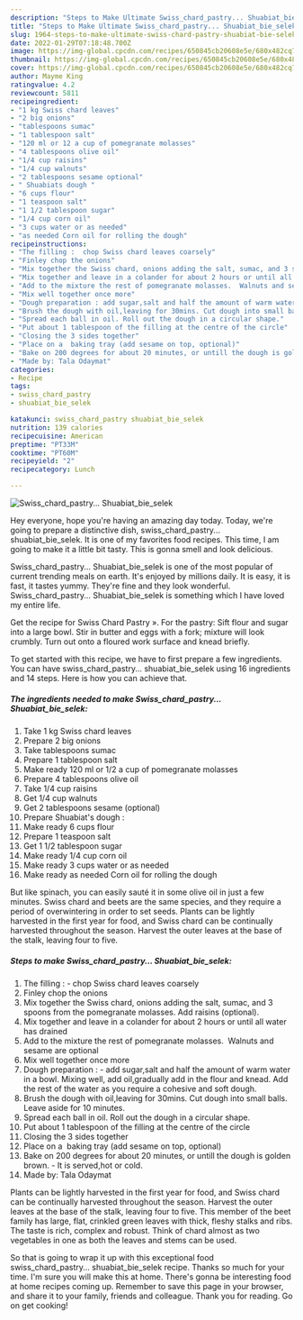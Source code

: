 ```yaml
---
description: "Steps to Make Ultimate Swiss_chard_pastry... Shuabiat_bie_selek"
title: "Steps to Make Ultimate Swiss_chard_pastry... Shuabiat_bie_selek"
slug: 1964-steps-to-make-ultimate-swiss-chard-pastry-shuabiat-bie-selek
date: 2022-01-29T07:18:48.700Z
image: https://img-global.cpcdn.com/recipes/650845cb20608e5e/680x482cq70/swiss_chard_pastry-shuabiat_bie_selek-recipe-main-photo.jpg
thumbnail: https://img-global.cpcdn.com/recipes/650845cb20608e5e/680x482cq70/swiss_chard_pastry-shuabiat_bie_selek-recipe-main-photo.jpg
cover: https://img-global.cpcdn.com/recipes/650845cb20608e5e/680x482cq70/swiss_chard_pastry-shuabiat_bie_selek-recipe-main-photo.jpg
author: Mayme King
ratingvalue: 4.2
reviewcount: 5811
recipeingredient:
- "1 kg Swiss chard leaves"
- "2 big onions"
- "tablespoons sumac"
- "1 tablespoon salt"
- "120 ml or 12 a cup of pomegranate molasses"
- "4 tablespoons olive oil"
- "1/4 cup raisins"
- "1/4 cup walnuts"
- "2 tablespoons sesame optional"
- " Shuabiats dough "
- "6 cups flour"
- "1 teaspoon salt"
- "1 1/2 tablespoon sugar"
- "1/4 cup corn oil"
- "3 cups water or as needed"
- "as needed Corn oil for rolling the dough"
recipeinstructions:
- "The filling :  chop Swiss chard leaves coarsely"
- "Finley chop the onions"
- "Mix together the Swiss chard, onions adding the salt, sumac, and 3 spoons from the pomegranate molasses. Add raisins (optional)."
- "Mix together and leave in a colander for about 2 hours or until all water has drained"
- "Add to the mixture the rest of pomegranate molasses.  Walnuts and sesame are optional"
- "Mix well together once more"
- "Dough preparation : add sugar,salt and half the amount of warm water in a bowl. Mixing well, add oil,gradually add in the flour and knead. Add the rest of the water as you require a cohesive and soft dough."
- "Brush the dough with oil,leaving for 30mins. Cut dough into small balls. Leave aside for 10 minutes."
- "Spread each ball in oil. Roll out the dough in a circular shape."
- "Put about 1 tablespoon of the filling at the centre of the circle"
- "Closing the 3 sides together"
- "Place on a  baking tray (add sesame on top, optional)"
- "Bake on 200 degrees for about 20 minutes, or untill the dough is golden brown. It is served,hot or cold."
- "Made by: Tala Odaymat"
categories:
- Recipe
tags:
- swiss_chard_pastry
- shuabiat_bie_selek

katakunci: swiss_chard_pastry shuabiat_bie_selek 
nutrition: 139 calories
recipecuisine: American
preptime: "PT33M"
cooktime: "PT60M"
recipeyield: "2"
recipecategory: Lunch

---
```



![Swiss_chard_pastry... Shuabiat_bie_selek](https://img-global.cpcdn.com/recipes/650845cb20608e5e/680x482cq70/swiss_chard_pastry-shuabiat_bie_selek-recipe-main-photo.jpg)

Hey everyone, hope you're having an amazing day today. Today, we're going to prepare a distinctive dish, swiss_chard_pastry... shuabiat_bie_selek. It is one of my favorites food recipes. This time, I am going to make it a little bit tasty. This is gonna smell and look delicious.

Swiss_chard_pastry... Shuabiat_bie_selek is one of the most popular of current trending meals on earth. It's enjoyed by millions daily. It is easy, it is fast, it tastes yummy. They're fine and they look wonderful. Swiss_chard_pastry... Shuabiat_bie_selek is something which I have loved my entire life.

Get the recipe for Swiss Chard Pastry ». For the pastry: Sift flour and sugar into a large bowl. Stir in butter and eggs with a fork; mixture will look crumbly. Turn out onto a floured work surface and knead briefly.


To get started with this recipe, we have to first prepare a few ingredients. You can have swiss_chard_pastry... shuabiat_bie_selek using 16 ingredients and 14 steps. Here is how you can achieve that.

<!--inarticleads1-->

##### The ingredients needed to make Swiss_chard_pastry... Shuabiat_bie_selek:

1. Take 1 kg Swiss chard leaves
1. Prepare 2 big onions
1. Take tablespoons sumac
1. Prepare 1 tablespoon salt
1. Make ready 120 ml or 1/2 a cup of pomegranate molasses
1. Prepare 4 tablespoons olive oil
1. Take 1/4 cup raisins
1. Get 1/4 cup walnuts
1. Get 2 tablespoons sesame (optional)
1. Prepare  Shuabiat&#39;s dough :
1. Make ready 6 cups flour
1. Prepare 1 teaspoon salt
1. Get 1 1/2 tablespoon sugar
1. Make ready 1/4 cup corn oil
1. Make ready 3 cups water or as needed
1. Make ready as needed Corn oil for rolling the dough


But like spinach, you can easily sauté it in some olive oil in just a few minutes. Swiss chard and beets are the same species, and they require a period of overwintering in order to set seeds. Plants can be lightly harvested in the first year for food, and Swiss chard can be continually harvested throughout the season. Harvest the outer leaves at the base of the stalk, leaving four to five. 

<!--inarticleads2-->

##### Steps to make Swiss_chard_pastry... Shuabiat_bie_selek:

1. The filling : -  chop Swiss chard leaves coarsely
1. Finley chop the onions
1. Mix together the Swiss chard, onions adding the salt, sumac, and 3 spoons from the pomegranate molasses. Add raisins (optional).
1. Mix together and leave in a colander for about 2 hours or until all water has drained
1. Add to the mixture the rest of pomegranate molasses.  Walnuts and sesame are optional
1. Mix well together once more
1. Dough preparation : - add sugar,salt and half the amount of warm water in a bowl. Mixing well, add oil,gradually add in the flour and knead. Add the rest of the water as you require a cohesive and soft dough.
1. Brush the dough with oil,leaving for 30mins. Cut dough into small balls. Leave aside for 10 minutes.
1. Spread each ball in oil. Roll out the dough in a circular shape.
1. Put about 1 tablespoon of the filling at the centre of the circle
1. Closing the 3 sides together
1. Place on a  baking tray (add sesame on top, optional)
1. Bake on 200 degrees for about 20 minutes, or untill the dough is golden brown. - It is served,hot or cold.
1. Made by: Tala Odaymat


Plants can be lightly harvested in the first year for food, and Swiss chard can be continually harvested throughout the season. Harvest the outer leaves at the base of the stalk, leaving four to five. This member of the beet family has large, flat, crinkled green leaves with thick, fleshy stalks and ribs. The taste is rich, complex and robust. Think of chard almost as two vegetables in one as both the leaves and stems can be used. 

So that is going to wrap it up with this exceptional food swiss_chard_pastry... shuabiat_bie_selek recipe. Thanks so much for your time. I'm sure you will make this at home. There's gonna be interesting food at home recipes coming up. Remember to save this page in your browser, and share it to your family, friends and colleague. Thank you for reading. Go on get cooking!
